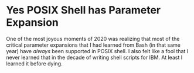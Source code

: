 # Yes POSIX Shell has Parameter Expansion

One of the most joyous moments of 2020 was realizing that most of the
critical parameter expansions that I had learned from Bash (in that same
year) have *always* been supported in POSIX shell. I also felt like a
fool that I never learned that in the decade of writing shell scripts
for IBM. At least I learned it before dying.
